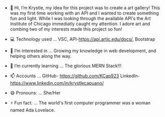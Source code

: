 - 👋 Hi, I’m Krystle, my idea for this project was to create a art gallery! This was my first time working with an API and I wanted to create something fun and light. While I was looking through the available API's the Art Institute of Chicago immediatly caught my attention.
I adore art and combing two of my interests made this project so fun!

- 💻 Technology used ... VSC, API-https://api.artic.edu/docs/, Bootstrap

- 👀 I’m interested in ... Growing my knowledge in web development, and helping others along the way. 

- 🌱 I’m currently learning ... The glorious MERN Stack!!! 

- 📫 Accounts ... GitHub- https://github.com/KCap923 LinkedIn- https://www.linkedin.com/in/krystlecapuano/

- 😄 Pronouns: ... She/Her 

- ⚡ Fun fact: ... The world's first computer programmer was a woman named Ada Lovelace.